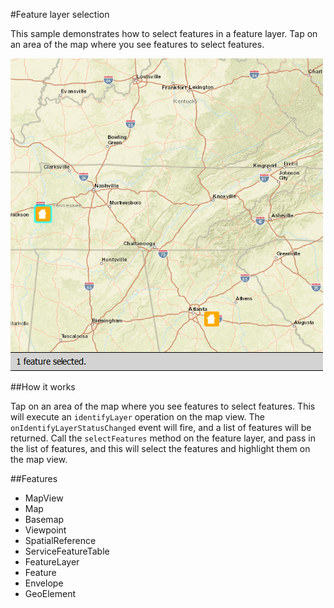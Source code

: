 #Feature layer selection

This sample demonstrates how to select features in a feature layer. Tap on an area of the map where you see features to select features.

![](screenshot.png)

##How it works

Tap on an area of the map where you see features to select features. This will execute an `identifyLayer` operation on the map view. The `onIdentifyLayerStatusChanged` event will fire, and a list of features will be returned. Call the `selectFeatures` method on the feature layer, and pass in the list of features, and this will select the features and highlight them on the map view.

##Features
- MapView
- Map
- Basemap
- Viewpoint
- SpatialReference
- ServiceFeatureTable
- FeatureLayer
- Feature
- Envelope
- GeoElement
